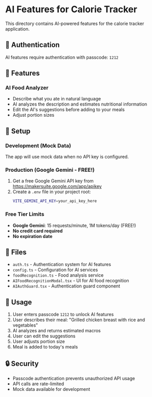 # AI Features for Calorie Tracker

This directory contains AI-powered features for the calorie tracker application.

## 🔐 Authentication

AI features require authentication with passcode: `1212`

## 🤖 Features

### AI Food Analyzer
- Describe what you ate in natural language
- AI analyzes the description and estimates nutritional information
- Edit the AI's suggestions before adding to your meals
- Adjust portion sizes

## 🔧 Setup

### Development (Mock Data)
The app will use mock data when no API key is configured.

### Production (Google Gemini - FREE!)
1. Get a free Google Gemini API key from https://makersuite.google.com/app/apikey
2. Create a `.env` file in your project root:
   ```bash
   VITE_GEMINI_API_KEY=your_api_key_here
   ```

### Free Tier Limits
- **Google Gemini**: 15 requests/minute, 1M tokens/day (FREE!)
- **No credit card required**
- **No expiration date**

## 📁 Files

- `auth.ts` - Authentication system for AI features
- `config.ts` - Configuration for AI services
- `foodRecognition.ts` - Food analysis service
- `AIFoodRecognitionModal.tsx` - UI for AI food recognition
- `AIAuthGuard.tsx` - Authentication guard component

## 🚀 Usage

1. User enters passcode `1212` to unlock AI features
2. User describes their meal: "Grilled chicken breast with rice and vegetables"
3. AI analyzes and returns estimated macros
4. User can edit the suggestions
5. User adjusts portion size
6. Meal is added to today's meals

## 🔒 Security

- Passcode authentication prevents unauthorized API usage
- API calls are rate-limited
- Mock data available for development
